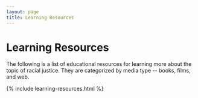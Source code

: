 ```yaml
---
layout: page
title: Learning Resources
---
```


# Learning Resources

The following is a list of educational resources for learning more about the topic of racial justice. They are categorized by media type -- books, films, and web.

{% include learning-resources.html %}
